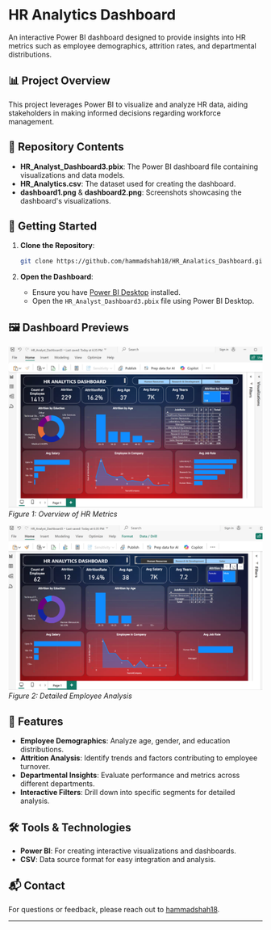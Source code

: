 

# HR Analytics Dashboard

An interactive Power BI dashboard designed to provide insights into HR metrics such as employee demographics, attrition rates, and departmental distributions.

## 📊 Project Overview

This project leverages Power BI to visualize and analyze HR data, aiding stakeholders in making informed decisions regarding workforce management.

## 📁 Repository Contents

* **HR\_Analyst\_Dashboard3.pbix**: The Power BI dashboard file containing visualizations and data models.
* **HR\_Analytics.csv**: The dataset used for creating the dashboard.
* **dashboard1.png** & **dashboard2.png**: Screenshots showcasing the dashboard's visualizations.

## 🚀 Getting Started

1. **Clone the Repository**:

   ```bash
   git clone https://github.com/hammadshah18/HR_Analatics_Dashboard.git
   ```

2. **Open the Dashboard**:

   * Ensure you have [Power BI Desktop](https://powerbi.microsoft.com/desktop/) installed.
   * Open the `HR_Analyst_Dashboard3.pbix` file using Power BI Desktop.

## 🖼️ Dashboard Previews

![oaicite:30](dashboard1.png)
*Figure 1: Overview of HR Metrics*

![oaicite:37](dashboard2.png)
*Figure 2: Detailed Employee Analysis*

## 📌 Features

* **Employee Demographics**: Analyze age, gender, and education distributions.
* **Attrition Analysis**: Identify trends and factors contributing to employee turnover.
* **Departmental Insights**: Evaluate performance and metrics across different departments.
* **Interactive Filters**: Drill down into specific segments for detailed analysis.

## 🛠️ Tools & Technologies

* **Power BI**: For creating interactive visualizations and dashboards.
* **CSV**: Data source format for easy integration and analysis.

## 📬 Contact

For questions or feedback, please reach out to [hammadshah18](https://github.com/hammadshah18).

---

